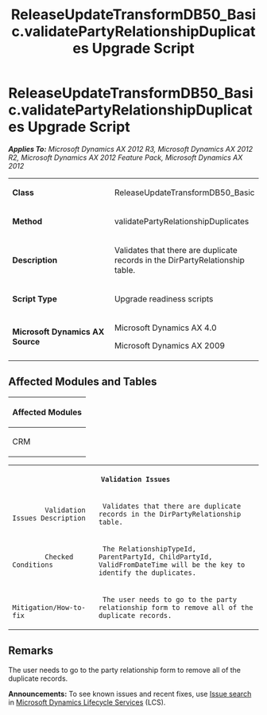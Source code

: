 ﻿---
title: ReleaseUpdateTransformDB50_Basic.validatePartyRelationshipDuplicates Upgrade Script
TOCTitle: ReleaseUpdateTransformDB50_Basic.validatePartyRelationshipDuplicates Upgrade Script
ms:assetid: dcd22cf6-3a87-6573-63c9-ee0e4c8c91d3
ms:mtpsurl: https://msdn.microsoft.com/en-us/library/JJ737201(v=AX.60)
ms:contentKeyID: 49711644
ms.date: 05/18/2015
mtps_version: v=AX.60
---

# ReleaseUpdateTransformDB50\_Basic.validatePartyRelationshipDuplicates Upgrade Script 


_**Applies To:** Microsoft Dynamics AX 2012 R3, Microsoft Dynamics AX 2012 R2, Microsoft Dynamics AX 2012 Feature Pack, Microsoft Dynamics AX 2012_

<table>
<colgroup>
<col style="width: 50%" />
<col style="width: 50%" />
</colgroup>
<tbody>
<tr class="odd">
<td><p><strong>Class</strong></p></td>
<td><p>ReleaseUpdateTransformDB50_Basic</p></td>
</tr>
<tr class="even">
<td><p><strong>Method</strong></p></td>
<td><p>validatePartyRelationshipDuplicates</p></td>
</tr>
<tr class="odd">
<td><p><strong>Description</strong></p></td>
<td><p>Validates that there are duplicate records in the DirPartyRelationship table.</p></td>
</tr>
<tr class="even">
<td><p><strong>Script Type</strong></p></td>
<td><p>Upgrade readiness scripts</p></td>
</tr>
<tr class="odd">
<td><p><strong>Microsoft Dynamics AX Source</strong></p></td>
<td><p>Microsoft Dynamics AX 4.0</p>
<p>Microsoft Dynamics AX 2009</p></td>
</tr>
</tbody>
</table>


## Affected Modules and Tables

<table>
<colgroup>
<col style="width: 100%" />
</colgroup>
<thead>
<tr class="header">
<th><p>Affected Modules</p></th>
</tr>
</thead>
<tbody>
<tr class="odd">
<td><p>CRM</p></td>
</tr>
</tbody>
</table>


<table xmlns="http://www.w3.org/1999/xhtml">
              <tr><th colspan="2">
		
   <p>
   
	 Validation Issues
  </p>
  </th></tr>
              <tr><td>
		
   <p>
   
	 
            Validation Issues Description
          
  </p>
  </td><td>
		
   <p>
   
	 Validates that there are duplicate records in the DirPartyRelationship table.
  </p>
  </td></tr>
              <tr><td>
		
   <p>
   
	 
            Checked Conditions
          
  </p>
  </td><td>
		
   <p>
   
	 The RelationshipTypeId, ParentPartyId, ChildPartyId, ValidFromDateTime will be the key to identify the duplicates.
  </p>
  </td></tr>
              <tr><td>
		
   <p>
   
	 
            Mitigation/How-to-fix
          
  </p>
  </td><td>
		
   <p>
   
	 The user needs to go to the party relationship form to remove all of the duplicate records.
  </p>
  </td></tr>
            </table>


## Remarks

The user needs to go to the party relationship form to remove all of the duplicate records.

  
**Announcements:** To see known issues and recent fixes, use [Issue search](http://go.microsoft.com/fwlink/?linkid=389258) in [Microsoft Dynamics Lifecycle Services](http://go.microsoft.com/fwlink/?linkid=306505) (LCS).

